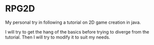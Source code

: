 # RPG2D
My personal try in following a tutorial on 2D game creation in java.

I will try to get the hang of the basics before trying to diverge from the tutorial. Then I will try to modify it to suit my needs.
